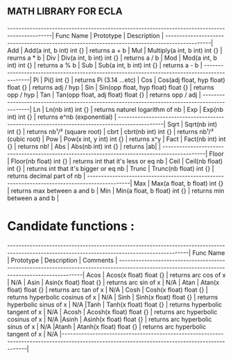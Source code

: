 ## MATH LIBRARY FOR ECLA

----------------------------------------------------------------------------------------------|
 Func Name  |                  Prototype              |     Description                       |
----------------------------------------------------------------------------------------------|
 Add        |  Add(a int, b int) int {}               |  returns a + b                        |
 Mul        |  Multiply(a int, b int) int {}          |  reurns a * b                         |
 Div        |  Div(a int, b int) int {}               |  returns a / b                        |
 Mod        |  Mod(a int, b int) int {}               |  returns a % b                        |
 Sub        |  Sub(a int, b int) int {}               |  returns a - b                        |
 ---------------------------------------------------------------------------------------------|
 Pi         |  Pi() int {}                            |  returns Pi      (3.14     ...etc)    |
 Cos        |  Cos(adj float, hyp float) float {}     |  returns adj / hyp                    |
 Sin        |  Sin(opp float, hyp float) float {}     |  returns opp / hyp                    |
 Tan        |  Tan(opp float, adj float) float {}     |  returns opp / adj                    |
----------------------------------------------------------------------------------------------|
 Ln         |  Ln(nb int) int {}                      |  returns naturel logarithm of nb      |
 Exp        |  Exp(nb int) int {}                     |  returns e^nb    (exponential)        |
----------------------------------------------------------------------------------------------|
 Sqrt       |  Sqrt(nb int) int {}                    |  returns nb¹/²  (square root)         |
 cbrt       |  cbrt(nb int) int {}                    |  returns nb¹/³  (cubic root)          |
 Pow        |  Pow(x int, y int) int {}               |  returns x^y                          |
 Fact       |  Fact(nb int) int {}                    |  returns nb!                          |
 Abs        |  Abs(nb int) int {}                     |  returns |ab|                         |
 ---------------------------------------------------------------------------------------------|
 Floor      |  Floor(nb float) int {}                 | returns int that it's less or eq nb   |
 Ceil       |  Ceil(nb float) int {}                  | returns int that it's bigger or eq nb |
 Trunc      |  Trunc(nb float) int {}                 | returns decimal part of nb            |
 ---------------------------------------------------------------------------------------------|
 Max        |  Max(a float, b float) int {}           | returns max between a and b           |
 Min        |  Min(a float, b float) int {}           | returns min between a and b           |



# Candidate functions :

-----------------------------------------------------------------------------------------------------------------------------------------------|
Func Name   |                 Prototype               |      Description                      |              Comments                          |
-----------------------------------------------------------------------------------------------------------------------------------------------|
Acos        |  Acos(x float) float {}                 | returns arc cos of x                  |      N/A                                       |
Asin        |  Asin(x float) float {}                 | returns arc sin of x                  |      N/A                                       |
Atan        |  Atan(x float) float {}                 | returns arc tan of x                  |      N/A                                       |
Cosh        |  Cosh(x float) float {}                 | returns hyperbolic cosinus of x       |      N/A                                       |
Sinh        |  Sinh(x float) float {}                 | returns hyperbolic sinus of x         |      N/A                                       |Tanh        |  Tanh(x float) float {}                 | returns hyperbolic tangent of x       |      N/A                                       |
Acosh       |  Acosh(x float) float {}                | returns arc hyperbolic cosinus of x   |      N/A                                       |Asinh       |  Asinh(x float) float {}                | returns arc hyperbolic sinus of x     |      N/A                                       |Atanh       |  Atanh(x float) float {}                | returns arc hyperbolic tangent of x   |      N/A                                       |-----------------------------------------------------------------------------------------------------------------------------------------------|
